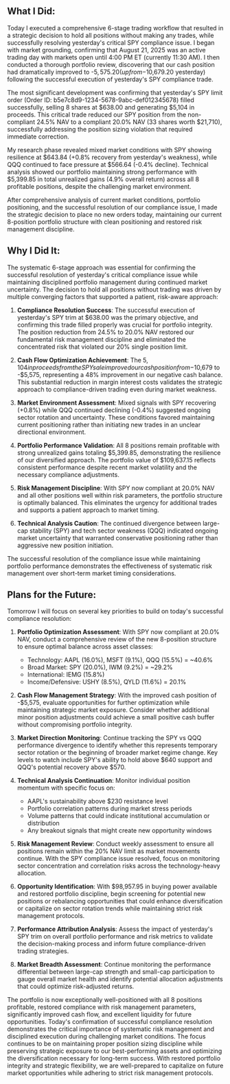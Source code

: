 ## What I Did:
Today I executed a comprehensive 6-stage trading workflow that resulted in a strategic decision to hold all positions without making any trades, while successfully resolving yesterday's critical SPY compliance issue. I began with market grounding, confirming that August 21, 2025 was an active trading day with markets open until 4:00 PM ET (currently 11:30 AM). I then conducted a thorough portfolio review, discovering that our cash position had dramatically improved to -$5,575.20 (up from -$10,679.20 yesterday) following the successful execution of yesterday's SPY compliance trade.

The most significant development was confirming that yesterday's SPY limit order (Order ID: b5e7c8d9-1234-5678-9abc-def012345678) filled successfully, selling 8 shares at $638.00 and generating $5,104 in proceeds. This critical trade reduced our SPY position from the non-compliant 24.5% NAV to a compliant 20.0% NAV (33 shares worth $21,710), successfully addressing the position sizing violation that required immediate correction.

My research phase revealed mixed market conditions with SPY showing resilience at $643.84 (+0.8% recovery from yesterday's weakness), while QQQ continued to face pressure at $566.64 (-0.4% decline). Technical analysis showed our portfolio maintaining strong performance with $5,399.85 in total unrealized gains (4.9% overall return) across all 8 profitable positions, despite the challenging market environment.

After comprehensive analysis of current market conditions, portfolio positioning, and the successful resolution of our compliance issue, I made the strategic decision to place no new orders today, maintaining our current 8-position portfolio structure with clean positioning and restored risk management discipline.

## Why I Did It:
The systematic 6-stage approach was essential for confirming the successful resolution of yesterday's critical compliance issue while maintaining disciplined portfolio management during continued market uncertainty. The decision to hold all positions without trading was driven by multiple converging factors that supported a patient, risk-aware approach:

1. **Compliance Resolution Success**: The successful execution of yesterday's SPY trim at $638.00 was the primary objective, and confirming this trade filled properly was crucial for portfolio integrity. The position reduction from 24.5% to 20.0% NAV restored our fundamental risk management discipline and eliminated the concentrated risk that violated our 20% single position limit.

2. **Cash Flow Optimization Achievement**: The $5,104 in proceeds from the SPY sale improved our cash position from -$10,679 to -$5,575, representing a 48% improvement in our negative cash balance. This substantial reduction in margin interest costs validates the strategic approach to compliance-driven trading even during market weakness.

3. **Market Environment Assessment**: Mixed signals with SPY recovering (+0.8%) while QQQ continued declining (-0.4%) suggested ongoing sector rotation and uncertainty. These conditions favored maintaining current positioning rather than initiating new trades in an unclear directional environment.

4. **Portfolio Performance Validation**: All 8 positions remain profitable with strong unrealized gains totaling $5,399.85, demonstrating the resilience of our diversified approach. The portfolio value of $109,637.15 reflects consistent performance despite recent market volatility and the necessary compliance adjustments.

5. **Risk Management Discipline**: With SPY now compliant at 20.0% NAV and all other positions well within risk parameters, the portfolio structure is optimally balanced. This eliminates the urgency for additional trades and supports a patient approach to market timing.

6. **Technical Analysis Caution**: The continued divergence between large-cap stability (SPY) and tech sector weakness (QQQ) indicated ongoing market uncertainty that warranted conservative positioning rather than aggressive new position initiation.

The successful resolution of the compliance issue while maintaining portfolio performance demonstrates the effectiveness of systematic risk management over short-term market timing considerations.

## Plans for the Future:
Tomorrow I will focus on several key priorities to build on today's successful compliance resolution:

1. **Portfolio Optimization Assessment**: With SPY now compliant at 20.0% NAV, conduct a comprehensive review of the new 8-position structure to ensure optimal balance across asset classes:
   - Technology: AAPL (16.0%), MSFT (9.1%), QQQ (15.5%) = ~40.6%
   - Broad Market: SPY (20.0%), IWM (9.2%) = ~29.2%
   - International: IEMG (15.8%)
   - Income/Defensive: USHY (8.5%), QYLD (11.6%) = 20.1%

2. **Cash Flow Management Strategy**: With the improved cash position of -$5,575, evaluate opportunities for further optimization while maintaining strategic market exposure. Consider whether additional minor position adjustments could achieve a small positive cash buffer without compromising portfolio integrity.

3. **Market Direction Monitoring**: Continue tracking the SPY vs QQQ performance divergence to identify whether this represents temporary sector rotation or the beginning of broader market regime change. Key levels to watch include SPY's ability to hold above $640 support and QQQ's potential recovery above $570.

4. **Technical Analysis Continuation**: Monitor individual position momentum with specific focus on:
   - AAPL's sustainability above $230 resistance level
   - Portfolio correlation patterns during market stress periods
   - Volume patterns that could indicate institutional accumulation or distribution
   - Any breakout signals that might create new opportunity windows

5. **Risk Management Review**: Conduct weekly assessment to ensure all positions remain within the 20% NAV limit as market movements continue. With the SPY compliance issue resolved, focus on monitoring sector concentration and correlation risks across the technology-heavy allocation.

6. **Opportunity Identification**: With $98,957.95 in buying power available and restored portfolio discipline, begin screening for potential new positions or rebalancing opportunities that could enhance diversification or capitalize on sector rotation trends while maintaining strict risk management protocols.

7. **Performance Attribution Analysis**: Assess the impact of yesterday's SPY trim on overall portfolio performance and risk metrics to validate the decision-making process and inform future compliance-driven trading strategies.

8. **Market Breadth Assessment**: Continue monitoring the performance differential between large-cap strength and small-cap participation to gauge overall market health and identify potential allocation adjustments that could optimize risk-adjusted returns.

The portfolio is now exceptionally well-positioned with all 8 positions profitable, restored compliance with risk management parameters, significantly improved cash flow, and excellent liquidity for future opportunities. Today's confirmation of successful compliance resolution demonstrates the critical importance of systematic risk management and disciplined execution during challenging market conditions. The focus continues to be on maintaining proper position sizing discipline while preserving strategic exposure to our best-performing assets and optimizing the diversification necessary for long-term success. With restored portfolio integrity and strategic flexibility, we are well-prepared to capitalize on future market opportunities while adhering to strict risk management protocols.